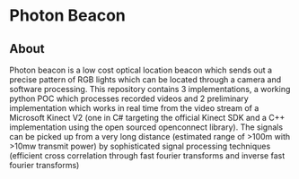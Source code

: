# Photon Beacon
## About
Photon beacon is a low cost optical location beacon which sends out a precise pattern of RGB lights which can be located through a camera and software processing. This repository contains 3 implementations, a working python POC which processes recorded videos and 2 preliminary implementation which works in real time from the video stream of a Microsoft Kinect V2 (one in C# targeting the official Kinect SDK and a C++ implementation using the open sourced openconnect library). The signals can be picked up from a very long distance (estimated range of >100m with >10mw transmit power) by sophisticated signal processing techniques (efficient cross correlation through fast fourier transforms and inverse fast fourier transforms)
